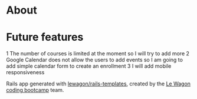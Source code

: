 # About

# Future features
1 The number of courses is limited at the moment so I will try to add more
2 Google Calendar does not allow the users to add events so I am going to add simple calendar form to create an enrollment
3 I will add mobile responsiveness

Rails app generated with [lewagon/rails-templates](https://github.com/lewagon/rails-templates), created by the [Le Wagon coding bootcamp](https://www.lewagon.com) team.
